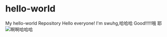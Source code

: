 # hello-world
My hello-world Repository
Hello everyone! I'm swuhg,哈哈哈
Good!!!!!哦 耶
![啊啊哈哈哈](http://7ximdq.com1.z0.glb.clouddn.com/1480054132984.jpg?imageView2/2/w/400/format/jpg#width-164-height-122)
